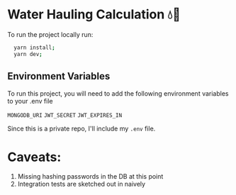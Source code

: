 # Water Hauling Calculation 💧🚚

To run the project locally run:

```bash
  yarn install;
  yarn dev;
```

## Environment Variables

To run this project, you will need to add the following environment variables to your .env file

`MONGODB_URI`
`JWT_SECRET`
`JWT_EXPIRES_IN`

Since this is a private repo, I'll include my `.env` file.

# Caveats:

1. Missing hashing passwords in the DB at this point
2. Integration tests are sketched out in naively
